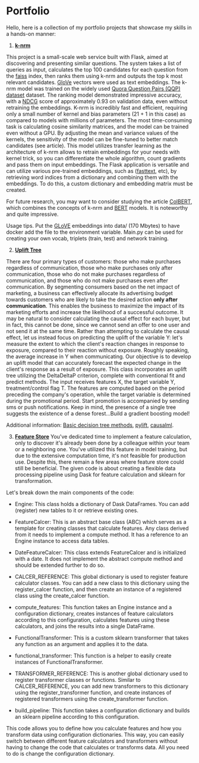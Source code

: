 # Portfolio
Hello, here is a collection of my portfolio projects that showcase my skills in a hands-on manner:
1. [**k-nrm**](https://arxiv.org/pdf/1706.06613.pdf)

This project is a small-scale web service built with Flask, aimed at discovering and presenting similar questions. The system takes a list of queries as input, calculates the top 100 candidates for each question from the [faiss](https://github.com/facebookresearch/faiss) index, then ranks them using k-nrm and outputs the top k most relevant candidates. [GloVe](https://nlp.stanford.edu/projects/glove/) vectors were used as text embeddings. The k-nrm model was trained on the widely used [Quora Question Pairs (QQP) dataset](https://gluebenchmark.com/tasks) dataset.
The ranking model demonstrated impressive accuracy, with a [NDCG](https://towardsdatascience.com/evaluate-your-recommendation-engine-using-ndcg-759a851452d1) score of approximately 0.93 on validation data, even without retraining the embeddings. K-nrm is incredibly fast and efficient, requiring only a small number of kernel and bias parameters (21 + 1 in this case) as compared to models with millions of parameters. The most time-consuming task is calculating cosine similarity matrices, and the model can be trained even without a GPU. By adjusting the mean and variance values of the kernels, the sensitivity of the model can be fine-tuned to better match candidates (see article). This model utilizes transfer learning as the architecture of k-nrm allows to retrain embeddings for your needs with kernel trick, so you can differentiate the whole algorithm, count gradients and pass them on input embeddings. The Flask application is versatile and can utilize various pre-trained embeddings, such as ([fasttext](https://fasttext.cc/), etc), by retrieving word indices from a dictionary and combining them with the embeddings. To do this, a custom dictionary and embedding matrix must be created.

For future research, you may want to consider studying the article [ColBERT](https://arxiv.org/pdf/2004.12832.pdf), which combines the concepts of k-nrm and [BERT](https://arxiv.org/pdf/1810.04805.pdf) models. It is noteworthy and quite impressive.

Usage tips. Put the [GLoVE](https://nlp.stanford.edu/projects/glove/) embeddings into data/ (170 Mbytes) to have docker add the file to the environment variable. Main.py can be used for creating your own vocab, triplets (train, test) and network training.

2. [**Uplift Tree**](https://link.springer.com/content/pdf/10.1007/s10115-011-0434-0.pdf)

There are four primary types of customers: those who make purchases regardless of communication, those who make purchases only after communication, those who do not make purchases regardless of communication, and those who do not make purchases even after communication. By segmenting consumers based on the net impact of marketing, a business can effectively allocate its advertising budget towards customers who are likely to take the desired action **only after communication**. This enables the business to maximize the impact of its marketing efforts and increase the likelihood of a successful outcome. It may be natural to consider calculating the causal effect for each buyer, but in fact, this cannot be done, since we cannot send an offer to one user and not send it at the same time. Rather than attempting to calculate the causal effect, let us instead focus on predicting the uplift of the variable Y: let's measure the extent to which the client's reaction changes in response to exposure, compared to their reaction without exposure. Roughly speaking, the average increase in Y when communicating. Our objective is to develop an uplift model that can accurately forecast the expected change in the client's response as a result of exposure. This class incorporates an uplift tree utilizing the DeltaDeltaP criterion, complete with conventional fit and predict methods. The input receives features X, the target variable Y, treatment/control flag T. The features are computed based on the period preceding the company's operation, while the target variable is determined during the promotional period. Start promotion is accompanied by sending sms or push notifications. Keep in mind, the presence of a single tree suggests the existence of a dense forest...Build a gradient boosting model! 

Additional information: [Basic decision tree methods](https://towardsdatascience.com/decision-tree-from-scratch-in-python-46e99dfea775), [pylift](https://pylift.readthedocs.io/en/latest/), [causalml](https://causalml.readthedocs.io/en/latest/about.html).

3. [**Feature Store**](https://www.infoq.com/presentations/michelangelo-palette-uber/)
You've dedicated time to implement a feature calculation, only to discover it's already been done by a colleague within your team or a neighboring one. You've utilized this feature in model training, but due to the extensive computation time, it's not feasible for production use. Despite this, there remain a few areas where feature store could still be beneficial. The given code is about creating a flexible data processing pipeline using Dask for feature calculation and sklearn for transformation. 

Let's break down the main components of the code:
 * Engine: This class holds a dictionary of Dask DataFrames. You can add (register) new tables to it or retrieve existing ones.

 * FeatureCalcer: This is an abstract base class (ABC) which serves as a template for creating classes that calculate features. Any class derived from it needs to implement a compute method. It has a reference to an Engine instance to access data tables.

 * DateFeatureCalcer: This class extends FeatureCalcer and is initialized with a date. It does not implement the abstract compute method and should be extended further to do so.

 * CALCER_REFERENCE: This global dictionary is used to register feature calculator classes. You can add a new class to this dictionary using the register_calcer function, and then create an instance of a registered class using the create_calcer function.

 * compute_features: This function takes an Engine instance and a configuration dictionary, creates instances of feature calculators according to this configuration, calculates features using these calculators, and joins the results into a single DataFrame.

 * FunctionalTransformer: This is a custom sklearn transformer that takes any function as an argument and applies it to the data.

 * functional_transformer: This function is a helper to easily create instances of FunctionalTransformer.

 * TRANSFORMER_REFERENCE: This is another global dictionary used to register transformer classes or functions. Similar to CALCER_REFERENCE, you can add new transformers to this dictionary using the register_transformer function, and create instances of registered transformers using the create_transformer function.

 * build_pipeline: This function takes a configuration dictionary and builds an sklearn pipeline according to this configuration.

This code allows you to define how you calculate features and how you transform data using configuration dictionaries. This way, you can easily switch between different feature calculators and transformers without having to change the code that calculates or transforms data. All you need to do is change the configuration dictionary.
